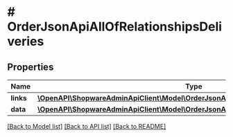 # # OrderJsonApiAllOfRelationshipsDeliveries

## Properties

Name | Type | Description | Notes
------------ | ------------- | ------------- | -------------
**links** | [**\OpenAPI\ShopwareAdminApiClient\Model\OrderJsonApiAllOfRelationshipsDeliveriesLinks**](OrderJsonApiAllOfRelationshipsDeliveriesLinks.md) |  | [optional]
**data** | [**\OpenAPI\ShopwareAdminApiClient\Model\OrderJsonApiAllOfRelationshipsDeliveriesData[]**](OrderJsonApiAllOfRelationshipsDeliveriesData.md) |  | [optional]

[[Back to Model list]](../../README.md#models) [[Back to API list]](../../README.md#endpoints) [[Back to README]](../../README.md)
